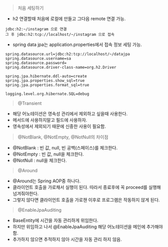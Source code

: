 > 처음 세팅하기

- h2 연결할때 처음에 로컬에 만들고 그다음 remote 연결 가능.

```shell
jdbc:h2:~/instagram 으로 연결
그 후 jdbc:h2:tcp://localhost/~/instagram 으로 접속
```

- spring data jpa는 application.properties에서 접속 정보 세팅 가능.
```shell
spring.datasource.url=jdbc:h2:tcp://localhost/~/datajpa
spring.datasource.username=sa
spring.datasource.password=
spring.datasource.driver-class-name=org.h2.Driver

spring.jpa.hibernate.ddl-auto=create
spring.jpa.properties.show_sql=true
spring.jpa.properties.format_sql=true

logging.level.org.hibernate.SQL=debug
```

> @Transient
- 해당 어노테이션은 영속성 관리에서 제외하고 싶을때 사용한다.
- 메서드에 사용하지말고 필드에 사용하자.
- 영속성에서 제외되기 때문에 신중한 사용이 필요함.


> @NotBlank, @NotEmpty, @NotNull의 차이점
- @NotBlank : 빈 값, null, 빈 공백(스페이스)를 체크한다.
- @NotEmpty : 빈 값, null을 체크한다.
- @NotNull : null을 체크한다.


> @Around
- @Around는 Spring AOP중 하나다.
- 클라이언트 호출을 가로채서 실행이 된다. 따라서 종료후에 꼭 proceed를 실행해 넘겨줘야한다.
- 그렇지 않다면 클라이언트 호출을 가로챈 이후로 프로그램은 작동하지 않게 된다.

> @EnableJpaAuditing
- BaseEntity에 시간을 자동 관리하게 위임한다.
- 하지만 위임하고 나서 @EnableJpaAuditing 해당 어노테이션을 메인에 추가해야함.
- 추가하지 않으면 추적하지 않아 시간을 자동 관리 하지 않음.
